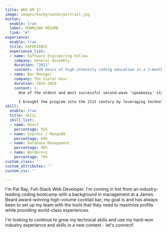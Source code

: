 ```yaml
---
title: WHO AM I?
image: images/backgrounds/portrait.jpg
button:
  enable: true
  label: DOWNLOAD RESUME
  link: "#"
experience:
  enable: true
  title: EXPERIENCE
  experience_list:
  - name: Software Engineering Fellow
    company: General Assembly
    duration: "2021"
    content: '420 hours of high-intensity coding education in a 3-month program. '
  - name: Bar Manager
    company: The Violet Hour
    duration: 2016-2020
    content: |-
      One of the oldest and most successful second-wave 'speakeasy' style cocktail lounges, with a nationally-acclaimed bar program.

      I brought the program into the 21st century by leveraging technology to optimize inventory management, purchasing, and recipe archiving.
skill:
  enable: true
  title: SKILL
  skill_list:
  - name: React
    percentage: 92%
  - name: Express / MongoDB
    percentage: 89%
  - name: Database Management
    percentage: 90%
  - name: Wordpress
    percentage: 70%
custom_class: ''
custom_attributes: ''
custom_css: ''

---
```

I'm Pat Ray, Full-Stack Web Developer. I'm coming in hot from an industry-leading coding bootcamp with a background in management at a James Beard award-winning high-volume cocktail bar; my goal is and has always been to set up my team with the tools that they need to maximize profits while  providing world-class experiences. 

I'm looking to continue to grow my technical skills and use my hard-won industry experience and skills in a new context - let's connect!